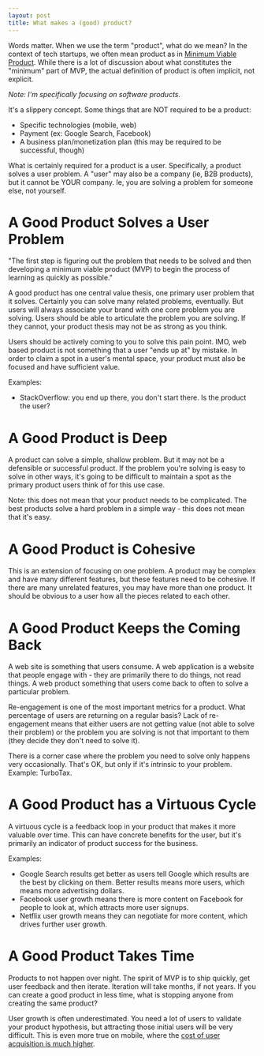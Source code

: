 ```yaml
---
layout: post
title: What makes a (good) product?
---
```


Words matter. When we use the term "product", what do we mean? In the context of tech startups, we often mean product as in [Minimum Viable Product](https://www.quora.com/What-is-a-minimum-viable-product). While there is a lot of discussion about what constitutes the "minimum" part of MVP, the actual definition of product is often implicit, not explicit.

*Note: I'm specifically focusing on software products.*

It's a slippery concept. Some things that are NOT required to be a product:

- Specific technologies (mobile, web)
- Payment (ex: Google Search, Facebook)
- A business plan/monetization plan (this may be required to be successful, though)

What is certainly required for a product is a user. Specifically, a product solves a user problem. A "user" may also be a company (ie, B2B products), but it cannot be YOUR company. Ie, you are solving a problem for someone else, not yourself.


# A Good Product Solves a User Problem

"The first step is figuring out the problem that needs to be solved and then developing a minimum viable product (MVP) to begin the process of learning as quickly as possible."

A good product has one central value thesis, one primary user problem that it solves. Certainly you can solve many related problems, eventually. But users will always associate your brand with one core problem you are solving. Users should be able to articulate the problem you are solving. If they cannot, your product thesis may not be as strong as you think.

Users should be actively coming to you to solve this pain point. IMO, web based product is not something that a user "ends up at" by mistake. In order to claim a spot in a user's mental space, your product must also be focused and have sufficient value.

Examples:

- StackOverflow: you end up there, you don't start there. Is the product the user?


# A Good Product is Deep

A product can solve a simple, shallow problem. But it may not be a defensible or successful product. If the problem you're solving is easy to solve in other ways, it's going to be difficult to maintain a spot as the primary product users think of for this use case.

Note: this does not mean that your product needs to be complicated. The best products solve a hard problem in a simple way - this does not mean that it's easy.


# A Good Product is Cohesive

This is an extension of focusing on one problem. A product may be complex and have many different features, but these features need to be cohesive. If there are many unrelated features, you may have more than one product. It should be obvious to a user how all the pieces related to each other.


# A Good Product Keeps the Coming Back

A web site is something that users consume. A web application is a website that people engage with - they are primarily there to do things, not read things. A web product something that users come back to often to solve a particular problem.

Re-engagement is one of the most important metrics for a product. What percentage of users are returning on a regular basis? Lack of re-engagement means that either users are not getting value (not able to solve their problem) or the problem you are solving is not that important to them (they decide they don't need to solve it).

There is a corner case where the problem you need to solve only happens very occasionally. That's OK, but only if it's intrinsic to your problem. Example: TurboTax.


# A Good Product has a Virtuous Cycle

A virtuous cycle is a feedback loop in your product that makes it more valuable over time. This can have concrete benefits for the user, but it's primarily an indicator of product success for the business.

Examples:

- Google Search results get better as users tell Google which results are the best by clicking on them. Better results means more users, which means more advertising dollars.
- Facebook user growth means there is more content on Facebook for people to look at, which attracts more user signups.
- Netflix user growth means they can negotiate for more content, which drives further user growth.

# A Good Product Takes Time

Products to not happen over night. The spirit of MVP is to ship quickly, get user feedback and then iterate. Iteration will take months, if not years. If you can create a good product in less time, what is stopping anyone from creating the same product?

User growth is often underestimated. You need a lot of users to validate your product hypothesis, but attracting those initial users will be very difficult. This is even more true on mobile, where the [cost of user acquisition is much higher](http://venturebeat.com/2015/04/30/it-costs-more-than-3-to-acquire-a-mobile-user-now-fiksu-finds/).

